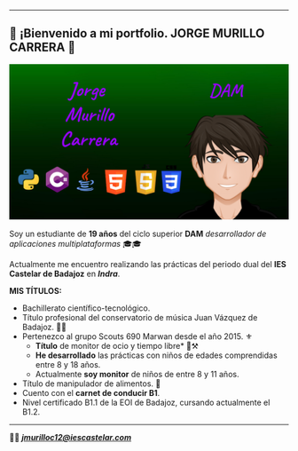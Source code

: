 ---
## 👾 ¡Bienvenido a mi portfolio.  JORGE MURILLO CARRERA  👾

![Imagen Principal](https://github.com/jorgemuri/jorgemuri/blob/main/.img/ImgPortfolio.png?raw=true)

Soy un estudiante de **19 años** del ciclo superior **DAM** *desarrollador de aplicaciones multiplataformas* 🎓🎓

Actualmente me encuentro realizando las prácticas del periodo dual del **IES Castelar de Badajoz** en ***Indra***.

**MIS TÍTULOS:**

* Bachillerato científico-tecnológico.
* Título profesional del conservatorio de música Juan Vázquez de Badajoz. 🎹🎶
* Pertenezco al grupo Scouts 690 Marwan desde el año 2015. ⚜️
	- **Título** de monitor de ocio y tiempo libre* 👷⚒️
 	- **He desarrollado** las prácticas con niños de edades comprendidas entre 8 y 18 años.
  	- Actualmente **soy monitor** de niños de entre 8 y 11 años.	 	
* Título de manipulador de alimentos. 🥑
* Cuento con el **carnet de conducir B1**.
* Nivel certificado B1.1 de la EOI de Badajoz, cursando actualmente el B1.2.

<hr>

📩📩 ***jmurilloc12@iescastelar.com***
